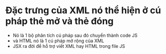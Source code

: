 # Đặc trưng của XML nó thể hiện ở cú pháp thẻ mở và thẻ đóng
- Nó là 1 bộ phân tích cú pháp sau đó chuyển thành code JS
- và HTML nó là 1 cú pháp mở rộng của XML
- JSX ra đời để hỗ trợ viết XML hay HTML trong file JS
